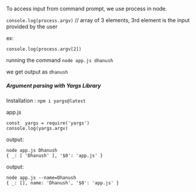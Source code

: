 To access input from command prompt, we use process in node.

`console.log(process.argv)` // array of 3 elements, 3rd element is the input provided by the user

ex:

`console.log(process.argv[2])`

running the command `node app.js dhanush`

we get output as `dhanush`

##### Argument parsing with Yargs Library

 Installation : `npm i yargs@latest`

app.js
```
const  yargs = require('yargs')
console.log(yargs.argv)
```

output:
```
node app.js Dhanush
{ _: [ 'Dhanush' ], '$0': 'app.js' }
```

output: 
```
node app.js --name=Dhanush
{ _: [], name: 'Dhanush', '$0': 'app.js' }
```

